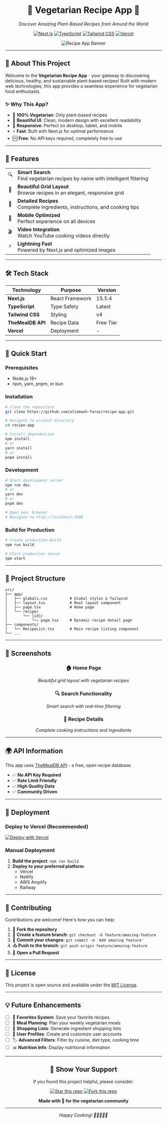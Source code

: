<div align="center">

# 🌱 **Vegetarian Recipe App** 🌱

*Discover Amazing Plant-Based Recipes from Around the World*

[![Next.js](https://img.shields.io/badge/Next.js-15.5.4-black?style=for-the-badge&logo=next.js&logoColor=white)](https://nextjs.org/)
[![TypeScript](https://img.shields.io/badge/TypeScript-007ACC?style=for-the-badge&logo=typescript&logoColor=white)](https://typescriptlang.org/)
[![Tailwind CSS](https://img.shields.io/badge/Tailwind_CSS-38B2AC?style=for-the-badge&logo=tailwind-css&logoColor=white)](https://tailwindcss.com/)
[![Vercel](https://img.shields.io/badge/Vercel-000000?style=for-the-badge&logo=vercel&logoColor=white)](https://vercel.com/)

![Recipe App Banner](https://via.placeholder.com/800x300/4ade80/ffffff?text=🌱+Vegetarian+Recipe+App+🥗)

</div>

---

## 🍃 **About This Project**

Welcome to the **Vegetarian Recipe App** - your gateway to discovering delicious, healthy, and sustainable plant-based recipes! Built with modern web technologies, this app provides a seamless experience for vegetarian food enthusiasts.

### ✨ **Why This App?**
- 🌿 **100% Vegetarian**: Only plant-based recipes
- 🎨 **Beautiful UI**: Clean, modern design with excellent readability
- 📱 **Responsive**: Perfect on desktop, tablet, and mobile
- ⚡ **Fast**: Built with Next.js for optimal performance
- 🆓 **Free**: No API keys required, completely free to use

---

## 🚀 **Features**

<table>
  <tr>
    <td align="center">🔍</td>
    <td><strong>Smart Search</strong><br/>Find vegetarian recipes by name with intelligent filtering</td>
  </tr>
  <tr>
    <td align="center">🎨</td>
    <td><strong>Beautiful Grid Layout</strong><br/>Browse recipes in an elegant, responsive grid</td>
  </tr>
  <tr>
    <td align="center">📖</td>
    <td><strong>Detailed Recipes</strong><br/>Complete ingredients, instructions, and cooking tips</td>
  </tr>
  <tr>
    <td align="center">📱</td>
    <td><strong>Mobile Optimized</strong><br/>Perfect experience on all devices</td>
  </tr>
  <tr>
    <td align="center">🎬</td>
    <td><strong>Video Integration</strong><br/>Watch YouTube cooking videos directly</td>
  </tr>
  <tr>
    <td align="center">⚡</td>
    <td><strong>Lightning Fast</strong><br/>Powered by Next.js and optimized images</td>
  </tr>
</table>

---

## 🛠️ **Tech Stack**

<div align="center">

| Technology | Purpose | Version |
|------------|---------|---------|
| **Next.js** | React Framework | 15.5.4 |
| **TypeScript** | Type Safety | Latest |
| **Tailwind CSS** | Styling | v4 |
| **TheMealDB API** | Recipe Data | Free Tier |
| **Vercel** | Deployment | - |

</div>

---

## 🚀 **Quick Start**

### Prerequisites
- Node.js 18+ 
- npm, yarn, pnpm, or bun

### Installation

```bash
# Clone the repository
git clone https://github.com/altamash-faraz/recipe-app.git

# Navigate to project directory
cd recipe-app

# Install dependencies
npm install
# or
yarn install
# or
pnpm install
```

### Development

```bash
# Start development server
npm run dev
# or
yarn dev
# or
pnpm dev

# Open your browser
# Navigate to http://localhost:3000
```

### Build for Production

```bash
# Create production build
npm run build

# Start production server
npm start
```

---

## 📁 **Project Structure**

```
src/
├── app/
│   ├── globals.css          # Global styles & Tailwind
│   ├── layout.tsx           # Root layout component
│   ├── page.tsx             # Home page
│   └── recipe/
│       └── [id]/
│           └── page.tsx     # Dynamic recipe detail page
├── components/
│   └── RecipeList.tsx       # Main recipe listing component
└── ...
```

---

## 🎨 **Screenshots**

<div align="center">

### 🏠 Home Page
*Beautiful grid layout with vegetarian recipes*

### 🔍 Search Functionality
*Smart search with real-time filtering*

### 📖 Recipe Details
*Complete cooking instructions and ingredients*

</div>

---

## 🌍 **API Information**

This app uses [TheMealDB API](https://www.themealdb.com/api.php) - a free, open recipe database.

- ✅ **No API Key Required**
- ✅ **Rate Limit Friendly**
- ✅ **High Quality Data**
- ✅ **Community Driven**

---

## 🚀 **Deployment**

### Deploy to Vercel (Recommended)

[![Deploy with Vercel](https://vercel.com/button)](https://vercel.com/new/clone?repository-url=https://github.com/altamash-faraz/recipe-app)

### Manual Deployment

1. **Build the project**: `npm run build`
2. **Deploy to your preferred platform**:
   - Vercel
   - Netlify
   - AWS Amplify
   - Railway

---

## 🤝 **Contributing**

Contributions are welcome! Here's how you can help:

1. 🍴 **Fork the repository**
2. 🌟 **Create a feature branch**: `git checkout -b feature/amazing-feature`
3. 💾 **Commit your changes**: `git commit -m 'Add amazing feature'`
4. 📤 **Push to the branch**: `git push origin feature/amazing-feature`
5. 🔀 **Open a Pull Request**

---

## 📝 **License**

This project is open source and available under the [MIT License](LICENSE).

---

## 💡 **Future Enhancements**

- [ ] 🔖 **Favorites System**: Save your favorite recipes
- [ ] 📅 **Meal Planning**: Plan your weekly vegetarian meals
- [ ] 🛒 **Shopping Lists**: Generate ingredient shopping lists
- [ ] 👥 **User Profiles**: Create and customize user accounts
- [ ] 🏷️ **Advanced Filters**: Filter by cuisine, diet type, cooking time
- [ ] 📊 **Nutrition Info**: Display nutritional information

---

<div align="center">

## 🌟 **Show Your Support**

If you found this project helpful, please consider:

[![Star this repo](https://img.shields.io/github/stars/altamash-faraz/recipe-app?style=social)](https://github.com/altamash-faraz/recipe-app)
[![Fork this repo](https://img.shields.io/github/forks/altamash-faraz/recipe-app?style=social)](https://github.com/altamash-faraz/recipe-app/fork)

**Made with 💚 for the vegetarian community**

---

*Happy Cooking! 🌱👨‍🍳👩‍🍳*

</div>
